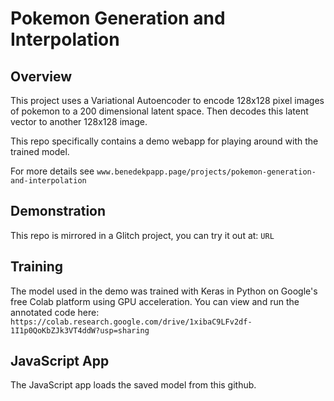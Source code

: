 # Pokemon Generation and Interpolation

## Overview
This project uses a Variational Autoencoder to encode 128x128 pixel images of pokemon to a 200 dimensional latent space. Then decodes this latent vector to another 128x128 image.

This repo specifically contains a demo webapp for playing around with the trained model.

For more details see `www.benedekpapp.page/projects/pokemon-generation-and-interpolation`

## Demonstration
This repo is mirrored in a Glitch project, you can try it out at:
`URL`

## Training
The model used in the demo was trained with Keras in Python on Google's free Colab platform using GPU acceleration. You can view and run the annotated code here:
`https://colab.research.google.com/drive/1xibaC9LFv2df-1I1p0QoKbZJk3VT4ddW?usp=sharing`

## JavaScript App
The JavaScript app loads the saved model from this github.